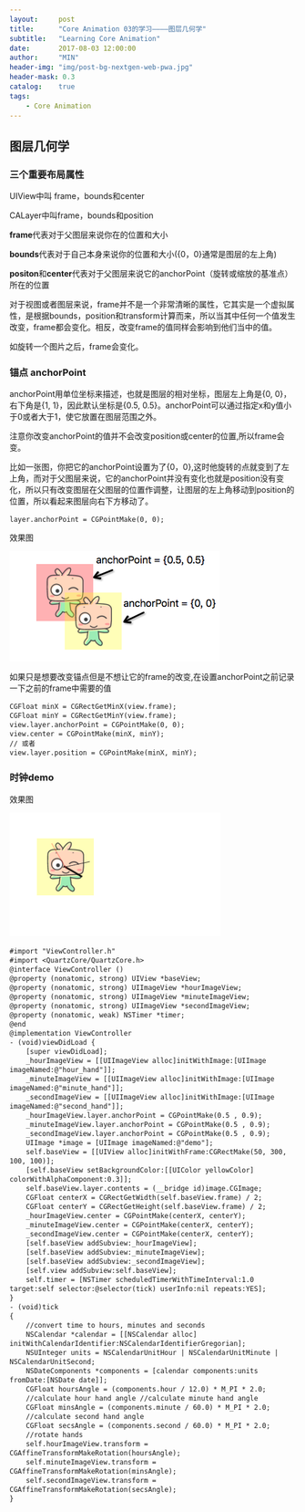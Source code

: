 ```yaml
---
layout:     post
title:      "Core Animation 03的学习————图层几何学"
subtitle:   "Learning Core Animation"
date:       2017-08-03 12:00:00
author:     "MIN"
header-img: "img/post-bg-nextgen-web-pwa.jpg"
header-mask: 0.3
catalog:    true
tags:
    - Core Animation
---
```


## 图层几何学

### 三个重要布局属性

UIView中叫 frame，bounds和center

CALayer中叫frame，bounds和position

**frame**代表对于父图层来说你在的位置和大小

**bounds**代表对于自己本身来说你的位置和大小({0，0}通常是图层的左上角)

**positon**和**center**代表对于父图层来说它的anchorPoint（旋转或缩放的基准点）所在的位置

对于视图或者图层来说，frame并不是一个非常清晰的属性，它其实是一个虚拟属性，是根据bounds，position和transform计算而来，所以当其中任何一个值发生改变，frame都会变化。相反，改变frame的值同样会影响到他们当中的值。

如旋转一个图片之后，frame会变化。

### 锚点 anchorPoint

anchorPoint用单位坐标来描述，也就是图层的相对坐标，图层左上角是{0, 0}，右下角是{1, 1}，因此默认坐标是{0.5, 0.5}。anchorPoint可以通过指定x和y值小于0或者大于1，使它放置在图层范围之外。

注意你改变anchorPoint的值并不会改变position或center的位置,所以frame会变。

比如一张图，你把它的anchorPoint设置为了{0，0},这时他旋转的点就变到了左上角，而对于父图层来说，它的anchorPoint并没有变化也就是position没有变化，所以只有改变图层在父图层的位置作调整，让图层的左上角移动到position的位置，所以看起来图层向右下方移动了。

```
layer.anchorPoint = CGPointMake(0, 0);
```

效果图

![](/img/in-mpost/Core-Animation-03/anchorPoint.png)


如果只是想要改变锚点但是不想让它的frame的改变,在设置anchorPoint之前记录一下之前的frame中需要的值

```
CGFloat minX = CGRectGetMinX(view.frame);
CGFloat minY = CGRectGetMinY(view.frame);
view.layer.anchorPoint = CGPointMake(0, 0);
view.center = CGPointMake(minX, minY);
// 或者
view.layer.position = CGPointMake(minX, minY);
```
### 时钟demo

效果图

![](/img/in-mpost/Core-Animation-03/clock.png)

```
#import "ViewController.h"
#import <QuartzCore/QuartzCore.h>
@interface ViewController ()
@property (nonatomic, strong) UIView *baseView;
@property (nonatomic, strong) UIImageView *hourImageView;
@property (nonatomic, strong) UIImageView *minuteImageView;
@property (nonatomic, strong) UIImageView *secondImageView;
@property (nonatomic, weak) NSTimer *timer;
@end
@implementation ViewController
- (void)viewDidLoad {
    [super viewDidLoad];
    _hourImageView = [[UIImageView alloc]initWithImage:[UIImage imageNamed:@"hour_hand"]];
    _minuteImageView = [[UIImageView alloc]initWithImage:[UIImage imageNamed:@"minute_hand"]];
    _secondImageView = [[UIImageView alloc]initWithImage:[UIImage imageNamed:@"second_hand"]];
    _hourImageView.layer.anchorPoint = CGPointMake(0.5 , 0.9);
    _minuteImageView.layer.anchorPoint = CGPointMake(0.5 , 0.9);
    _secondImageView.layer.anchorPoint = CGPointMake(0.5 , 0.9);
    UIImage *image = [UIImage imageNamed:@"demo"];
    self.baseView = [[UIView alloc]initWithFrame:CGRectMake(50, 300, 100, 100)];
    [self.baseView setBackgroundColor:[[UIColor yellowColor] colorWithAlphaComponent:0.3]];
    self.baseView.layer.contents = (__bridge id)image.CGImage;
    CGFloat centerX = CGRectGetWidth(self.baseView.frame) / 2;
    CGFloat centerY = CGRectGetHeight(self.baseView.frame) / 2;
    _hourImageView.center = CGPointMake(centerX, centerY);
    _minuteImageView.center = CGPointMake(centerX, centerY);
    _secondImageView.center = CGPointMake(centerX, centerY);
    [self.baseView addSubview:_hourImageView];
    [self.baseView addSubview:_minuteImageView];
    [self.baseView addSubview:_secondImageView];
    [self.view addSubview:self.baseView];
    self.timer = [NSTimer scheduledTimerWithTimeInterval:1.0 target:self selector:@selector(tick) userInfo:nil repeats:YES];
}
- (void)tick
{
    //convert time to hours, minutes and seconds
    NSCalendar *calendar = [[NSCalendar alloc] initWithCalendarIdentifier:NSCalendarIdentifierGregorian];
    NSUInteger units = NSCalendarUnitHour | NSCalendarUnitMinute | NSCalendarUnitSecond;
    NSDateComponents *components = [calendar components:units fromDate:[NSDate date]];
    CGFloat hoursAngle = (components.hour / 12.0) * M_PI * 2.0;
    //calculate hour hand angle //calculate minute hand angle
    CGFloat minsAngle = (components.minute / 60.0) * M_PI * 2.0;
    //calculate second hand angle
    CGFloat secsAngle = (components.second / 60.0) * M_PI * 2.0;
    //rotate hands
    self.hourImageView.transform = CGAffineTransformMakeRotation(hoursAngle);
    self.minuteImageView.transform = CGAffineTransformMakeRotation(minsAngle);
    self.secondImageView.transform = CGAffineTransformMakeRotation(secsAngle);
}
```